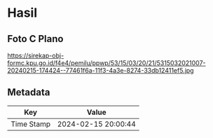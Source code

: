# Hasil

## Foto C Plano

https://sirekap-obj-formc.kpu.go.id/f4e4/pemilu/ppwp/53/15/03/20/21/5315032021007-20240215-174424--77461f6a-11f3-4a3e-8274-33db12411ef5.jpg


## Metadata

| Key        | Value               |
| ---------- | ------------------- |
| Time Stamp | 2024-02-15 20:00:44 |



